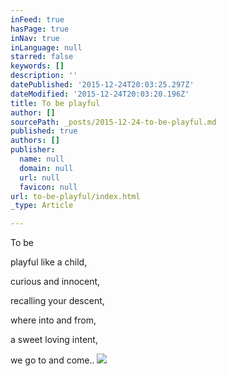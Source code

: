 ```yaml
---
inFeed: true
hasPage: true
inNav: true
inLanguage: null
starred: false
keywords: []
description: ''
datePublished: '2015-12-24T20:03:25.297Z'
dateModified: '2015-12-24T20:03:20.196Z'
title: To be playful
author: []
sourcePath: _posts/2015-12-24-to-be-playful.md
published: true
authors: []
publisher:
  name: null
  domain: null
  url: null
  favicon: null
url: to-be-playful/index.html
_type: Article

---
```

To be 

playful like a child,

curious and innocent,

recalling your descent,

where into and from, 

a sweet loving intent,    

we go to and come..
![](https://the-grid-user-content.s3-us-west-2.amazonaws.com/0acb46e5-ac2f-47b8-82d2-3ba9ed409345.jpg)